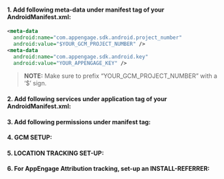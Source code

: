 #### 1. Add following meta-data under manifest tag of your AndroidManifest.xml:
```xml
<meta-data
  android:name="com.appengage.sdk.android.project_number"
  android:value="$YOUR_GCM_PROJECT_NUMBER" />
<meta-data
  android:name="com.appengage.sdk.android.key"
  android:value="YOUR_APPENGAGE_KEY" />
```
> **NOTE:** Make sure to prefix “YOUR_GCM_PROJECT_NUMBER” with a ‘$’ sign.

#### 2. Add following services under application tag of your AndroidManifest.xml:
#### 3. Add following permissions under manifest tag:
#### 4. GCM SETUP:
#### 5. LOCATION TRACKING SET-UP:
#### 6. For AppEngage Attribution tracking, set-up an INSTALL-REFERRER:

